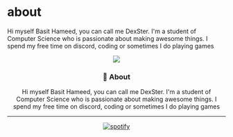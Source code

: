 # about
Hi myself Basit Hameed,  you can call me DexSter. I'm a student of Computer Science who is passionate about making awesome things. I spend my free time on discord, coding or sometimes I do playing games

<div align = "center">

<a href = "https://basitshahidhamid.wixsite.com/dexstercodes">
<img src = "https://i.imgur.com/XtKQ0jK.png" />
</a>

  
  ### 👤 About
Hi myself Basit Hameed, you can call me DexSter. I'm a student of Computer Science who is passionate about making awesome things. I spend my free time on discord, coding or sometimes I do playing games
<hr>
  
  
[![spotify](https://dev.discordprofiles.me/badge/spotify/no1z8d43u06hgap5b9c7nd6fh?style=flat-square)](https://dev.discordprofiles.me/openspotify/no1z8d43u06hgap5b9c7nd6fh?style=flat-square)
